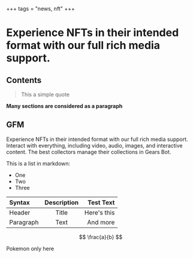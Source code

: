 +++
tags = "news, nft"
+++

# Experience NFTs in their intended format with our full rich media support.

## Contents

> This a simple quote

**Many sections are considered as a paragraph**

## GFM

Experience NFTs in their intended format with our full rich media support. Interact with everything, including video, audio, images, and interactive content. The best collectors manage their collections in Gears Bot.

This is a list in markdown:

- One
- Two
- Three

| Syntax    | Description |   Test Text |
| :-------- | :---------: | ----------: |
| Header    |    Title    | Here's this |
| Paragraph |    Text     |    And more |

$$
\frac{a}{b}
$$

Pokemon only here
